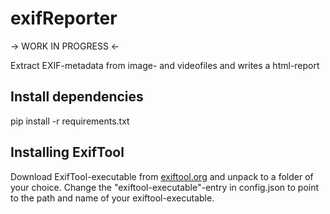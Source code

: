 # exifReporter
-> WORK IN PROGRESS <-

Extract EXIF-metadata from image- and videofiles and writes a html-report

## Install dependencies
pip install -r requirements.txt

## Installing ExifTool
Download ExifTool-executable from [exiftool.org](https://exiftool.org/) and unpack to a folder of your choice. Change the "exiftool-executable"-entry in config.json to point to the path and name of your exiftool-executable.
